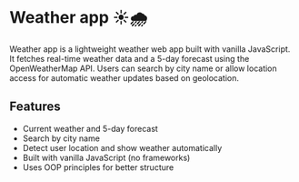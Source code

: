 # Weather app ☀️🌧️

Weather app is a lightweight weather web app built with vanilla JavaScript. It fetches real-time weather data and a 5-day forecast using the OpenWeatherMap API. Users can search by city name or allow location access for automatic weather updates based on geolocation.

## Features

- Current weather and 5-day forecast
- Search by city name
- Detect user location and show weather automatically
- Built with vanilla JavaScript (no frameworks)
- Uses OOP principles for better structure

